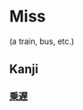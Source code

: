 # Miss 
(a train, bus, etc.)

## Kanji
### [乗](../Kanji/kanji-dict/乗.md)[遅](../Kanji/kanji-dict/遅.md)